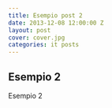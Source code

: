 ```yaml
---
title: Esempio post 2
date: 2013-12-08 12:00:00 Z
layout: post
cover: cover.jpg
categories: it posts
---
```


## Esempio 2

Esempio 2
